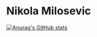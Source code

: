 # Nikola Milosevic


[![Anurag's GitHub stats](https://github-readme-stats.vercel.app/api?username=nikolamilosevic86)](https://github.com/nikolamilosevic86/github-readme-stats&show_icons=true)
